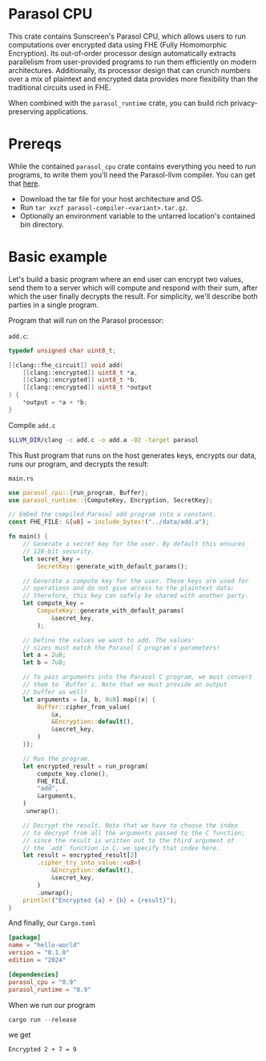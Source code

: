 # Parasol CPU
This crate contains Sunscreen's Parasol CPU, which allows users to run computations over encrypted data using FHE (Fully Homomorphic Encryption). Its out-of-order processor design automatically extracts parallelism from user-provided programs to run them efficiently on modern architectures. Additionally, its processor design that can crunch numbers over a mix of plaintext and encrypted data provides more flexibility than the traditional circuits used in FHE.

When combined with the `parasol_runtime` crate, you can build rich privacy-preserving applications.

# Prereqs
While the contained `parasol_cpu` crate contains everything you need to *run* programs, to write them you'll need the Parasol-llvm compiler. You can get that [here](https://github.com/Sunscreen-tech/testnet-starter/tree/main/compiler).

* Download the tar file for your host architecture and OS.
* Run `tar xvzf parasol-compiler-<variant>.tar.gz`.
* Optionally an environment variable to the untarred location's contained bin directory.

# Basic example
Let's build a basic program where an end user can encrypt two values, send them to a server which will compute and respond with their sum, after which the user finally decrypts the result. For simplicity, we'll describe both parties in a single program.

Program that will run on the Parasol processor:

`add.c`:
```C
typedef unsigned char uint8_t;

[[clang::fhe_circuit]] void add(
    [[clang::encrypted]] uint8_t *a,
    [[clang::encrypted]] uint8_t *b,
    [[clang::encrypted]] uint8_t *output
) {
    *output = *a + *b;
}
```

Compile `add.c`
```bash
$LLVM_DIR/clang -c add.c -o add.a -O2 -target parasol
```

This Rust program that runs on the host generates keys, encrypts our data, runs our program, and decrypts the result:

`main.rs`
```rust
use parasol_cpu::{run_program, Buffer};
use parasol_runtime::{ComputeKey, Encryption, SecretKey};

// Embed the compiled Parasol add program into a constant.
const FHE_FILE: &[u8] = include_bytes!("../data/add.a");

fn main() {
    // Generate a secret key for the user. By default this ensures
    // 128-bit security.
    let secret_key =
        SecretKey::generate_with_default_params();

    // Generate a compute key for the user. These keys are used for
    // operations and do not give access to the plaintext data;
    // therefore, this key can safely be shared with another party.
    let compute_key =
        ComputeKey::generate_with_default_params(
            &secret_key,
        );

    // Define the values we want to add. The values' 
    // sizes must match the Parasol C program's parameters!
    let a = 2u8;
    let b = 7u8;

    // To pass arguments into the Parasol C program, we must convert
    // them to `Buffer`s. Note that we must provide an output
    // buffer as well!
    let arguments = [a, b, 0u8].map(|x| {
        Buffer::cipher_from_value(
            &x,
            &Encryption::default(),
            &secret_key,
        )
    });

    // Run the program.
    let encrypted_result = run_program(
        compute_key.clone(),
        FHE_FILE,
        "add",
        &arguments,
    )
    .unwrap();

    // Decrypt the result. Note that we have to choose the index
    // to decrypt from all the arguments passed to the C function;
    // since the result is written out to the third argument of
    // the `add` function in C, we specify that index here.
    let result = encrypted_result[2]
        .cipher_try_into_value::<u8>(
            &Encryption::default(),
            &secret_key,
        )
        .unwrap();
    println!("Encrypted {a} + {b} = {result}");
}
```

And finally, our `Cargo.toml`
```toml
[package]
name = "hello-world"
version = "0.1.0"
edition = "2024"

[dependencies]
parasol_cpu = "0.9"
parasol_runtime = "0.9"
```

When we run our program

```rust
cargo run --release
```

we get

```
Encrypted 2 + 7 = 9
```